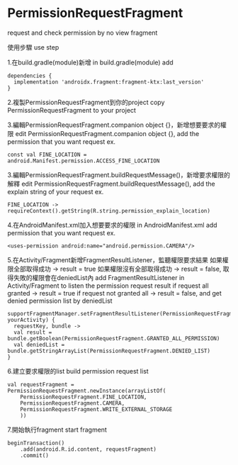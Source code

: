 # PermissionRequestFragment
request and check permission by no view fragment

使用步驟
use step

1.在build.gradle(module)新增
  in build.gradle(module) add

```
dependencies {
  implementation 'androidx.fragment:fragment-ktx:last_version'
}
```

2.複製PermissionRequestFragment到你的project
  copy PermissionRequestFragment to your project

3.編輯PermissionRequestFragment.companion object {}，新增想要要求的權限
  edit PermissionRequestFragment.companion object {}, add the permission that you want request
  ex.
  ```
  const val FINE_LOCATION = android.Manifest.permission.ACCESS_FINE_LOCATION
  ```

3.編輯PermissionRequestFragment.buildRequestMessage()，新增要求權限的解釋
  edit PermissionRequestFragment.buildRequestMessage(), add the explain string of your request
  ex.
  ```
  FINE_LOCATION -> requireContext().getString(R.string.permission_explain_location)
  ```

4.在AndroidManifest.xml加入想要要求的權限
  in AndroidManifest.xml add permission that you want request
  ex.
  ```
  <uses-permission android:name="android.permission.CAMERA"/>
  ```

5.在Activity/Fragment新增FragmentResultListener，監聽權限要求結果
  如果權限全部取得成功 -> result = true
  如果權限沒有全部取得成功 -> result = false, 取得失敗的權限會在deniedList內
  add FragmentResultListener in Activity/Fragment to listen the permission request result
  if request all granted -> result = true
  if request not granted all -> result = false, and get denied permission list by deniedList
  ```
  supportFragmentManager.setFragmentResultListener(PermissionRequestFragment.PERMISSION_REQUEST_RESULT, yourActivity) {
    requestKey, bundle ->
    val result = bundle.getBoolean(PermissionRequestFragment.GRANTED_ALL_PERMISSION)
    val deniedList = bundle.getStringArrayList(PermissionRequestFragment.DENIED_LIST)
  }
  ```

6.建立要求權限的list
  build permission request list
  ```
  val requestFragment = PermissionRequestFragment.newInstance(arrayListOf(
      PermissionRequestFragment.FINE_LOCATION,
      PermissionRequestFragment.CAMERA,
      PermissionRequestFragment.WRITE_EXTERNAL_STORAGE
      ))
  ```
      
7.開始執行fragment
  start fragment
  ```
  beginTransaction()
      .add(android.R.id.content, requestFragment)
      .commit()
  ```
